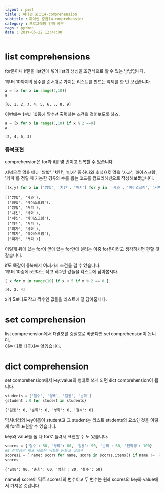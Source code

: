 ```yaml
---
layout : post
title : 파이썬 중급14-comprehension
subtitle : 파이썬 중급14-comprehension
category : 프로그래밍 언어 공부
tags : python
date : 2019-05-22 12:40:00
---
```


# list comprehensions

for문이나 if문을 list안에 넣어 list의 생성을 조건식으로 할 수 있는 방법입니다.  


1부터 10까지의 정수를 순서대로 가지는 리스트를 만드는 예제를 한 번 보겠습니다.  


```python
a = [x for x in range(1,10)]
a
```




    [0, 1, 2, 3, 4, 5, 6, 7, 8, 9]



이번에는 1부터 10중에 짝수만 출력하는 조건을 걸어보도록 하죠.


```python
a = [x for x in range(1,10) if x % 2 ==0]
a
```




    [2, 4, 6, 8]



### 중복표현
comprehension은 for과 if를 몇 번이고 반복할 수 있습니다.  

저녁으로 먹을 메뉴 '쌈밥', '치킨', '피자' 중 하나와 후식으로 먹을 '사과', '아이스크림', '커피'를 정할 때 가능한 경우의 수를 뽑는 코드를 컴프리헤션으로 작성해보겠습니다.  


```python
[(x,y) for x in ['쌈밥', '치킨', '피자'] for y in ['사과', '아이스크림', '커피']]
```




    [('쌈밥', '사과'),
     ('쌈밥', '아이스크림'),
     ('쌈밥', '커피'),
     ('치킨', '사과'),
     ('치킨', '아이스크림'),
     ('치킨', '커피'),
     ('피자', '사과'),
     ('피자', '아이스크림'),
     ('피자', '커피')]



이렇게 뒤에 있는 for이 앞에 있는 for안에 걸리는 이중 for문이라고 생각하시면 편할 것 같습니다.

if도 똑같이 중복해서 여러가지 조건을 걸 수 있습니다.   
1부터 10중에 5보다도 작고 짝수인 값들을 리스트에 담아봅시다.  


```python
[ x for x in range(10) if x < 5 if x % 2 == 0 ]
```




    [0, 2, 4]



x가 5보다도 작고 짝수인 값들을 리스트에 잘 담아줍니다.

# set comprehension

list comprehension에서 대괄호를 중괄호로 바꾼다면 set comprehension이 됩니다.  
이는 따로 다루지는 않겠습니다.

# dict comprehension

set comprehension에서 key:value의 형태로 쓰게 되면 dict comprehension이 됩니다.  


```python
students = ['철수', '영희', '길동', '순희']
{student : 0 for student in students}
```




    {'길동': 0, '순희': 0, '영희': 0, '철수': 0}



딕셔너리의 key이름이 student고 그 student는 리스트 students의 요소인 것을 이렇게 for로 표현할 수 있습니다.  

key와 value를 둘 다 for로 돌려서 표현할 수 도 있습니다.  


```python
scores = {'철수': 50, '영희': 80, '길동': 90, '순희': 60, '전학생': 100}
## 전학생만 빼고 새로운 딕트를 만들고 싶으면
scores1 = { name: score for name, score in scores.items() if name != '전학생'}
scores
```




    {'길동': 90, '순희': 60, '영희': 80, '철수': 50}



name과 score이 딕트 scores1의 변수이고 두 변수는 원래 scores의 key와 value에서 가져온 것입니다.  
